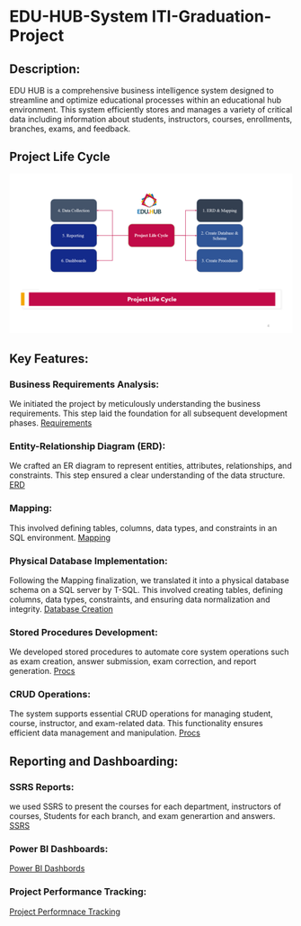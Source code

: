 # EDU-HUB-System ITI-Graduation-Project

## Description:
EDU HUB is a comprehensive business intelligence system designed to streamline and optimize educational processes within an educational hub environment. This system efficiently stores and manages a variety of critical data including information about students, instructors, courses, enrollments, branches, exams, and feedback.

## Project Life Cycle
![](https://github.com/Tarek-Ibrahim20/EDU-HUB-System---ITI-Graduation-Project/blob/3baa7784a5a5f37ff381a93c85a322f958312fe0/Project%20life%20Cycle.png)

## Key Features:

### Business Requirements Analysis: 
We initiated the project by meticulously understanding the business requirements. This step laid the foundation for all subsequent development phases.
[Requirements](https://github.com/Tarek-Ibrahim20/EDU-HUB-System---ITI-Graduation-Project/blob/601e6a115a1fbd43d2e164ec42ab485444b9cfaf/Project%20Requirements.pdf)<br/>
### Entity-Relationship Diagram (ERD): 
We crafted an ER diagram to represent entities, attributes, relationships, and constraints. This step ensured a clear understanding of the data structure.
[ERD](https://github.com/Tarek-Ibrahim20/EDU-HUB-System---ITI-Graduation-Project/blob/f922530a3038d847ff3424b10e7f7dc7430a4705/Project_ITI_ERD.drawio%20(1).png) <br/>

### Mapping: 
This involved defining tables, columns, data types, and constraints in an SQL environment. 
[Mapping](https://github.com/Tarek-Ibrahim20/EDU-HUB-System---ITI-Graduation-Project/blob/d0f40fb8012528f3814bed3f8cb1a44ed5bde31f/Mapping.drawio%20(3).png) <br/>

### Physical Database Implementation: 
Following the Mapping finalization, we translated it into a physical database schema on a SQL server by T-SQL. This involved creating tables, defining columns, data types, constraints, and ensuring data normalization and integrity.
[Database Creation](https://github.com/Tarek-Ibrahim20/EDU-HUB-System---ITI-Graduation-Project/blob/869d21744cf4fa372dc49922a90a9064354803c9/tables.sql) <br/>

### Stored Procedures Development: 
We developed stored procedures to automate core system operations such as exam creation, answer submission, exam correction, and report generation. 
[Procs](https://github.com/Tarek-Ibrahim20/EDU-HUB-System---ITI-Graduation-Project/tree/538c94b00cb6559531987edfb460194e8cc2bd99/Exam%20Procedure) <br/>

### CRUD Operations: 
The system supports essential CRUD operations for managing student, course, instructor, and exam-related data. This functionality ensures efficient data management and manipulation.
[Procs](https://github.com/Tarek-Ibrahim20/EDU-HUB-System---ITI-Graduation-Project/blob/538c94b00cb6559531987edfb460194e8cc2bd99/ALL%20STORED%20PROSEDURE%20QUERY.sql) <br/>

## Reporting and Dashboarding:

### SSRS Reports:
we used SSRS to present the courses for each department, instructors of courses, Students for each branch, and exam generartion and answers.
[SSRS](https://github.com/Tarek-Ibrahim20/EDU-HUB-System---ITI-Graduation-Project/tree/cf3ccd2dfe611a4f21f07eb0af69cf30525bd68b/SSRS%20Reports) <br/>

### Power BI Dashboards:
[Power BI Dashbords](https://github.com/Tarek-Ibrahim20/EDU-HUB-System---ITI-Graduation-Project/tree/c4cb2a22fb07659a0661b1a6817d82ef3940f97b/Power%20BI%20Dashboards) <br/>

### Project Performance Tracking:
[Project Performnace Tracking](https://github.com/Tarek-Ibrahim20/EDU-HUB-System---ITI-Graduation-Project/tree/63cc56ead6a8eed88fccc62f618346f93c687d25/Project%20Performance%20Tracker) <br/>



